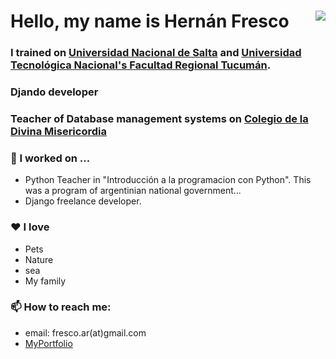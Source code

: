 # Hello, my name is Hernán Fresco  <img align="right" src="https://visitor-badge.laobi.icu/badge?page_id=frescoh">
### I trained on  [Universidad Nacional de Salta](https://exactas.unsa.edu.ar/) and [Universidad Tecnológica Nacional's Facultad Regional Tucumán](http://frt.utn.edu.ar/).

### Djando developer
### Teacher of Database management systems on [Colegio de la Divina Misericordia](https://pabloapereyra72.wixsite.com/cdmsalta)


### 🔭 I worked on ... 
- Python Teacher in "Introducción a la programacion con Python". This was a program of argentinian national government... 
- Django freelance developer.


### ♥ I love
- Pets
- Nature
- sea
- My family


### 📫 How to reach me:
- email: fresco.ar(at)gmail.com 
- <a href = "https://frescoh.ar" target="_blank" rel="noreferrer noopener">MyPortfolio</a>

